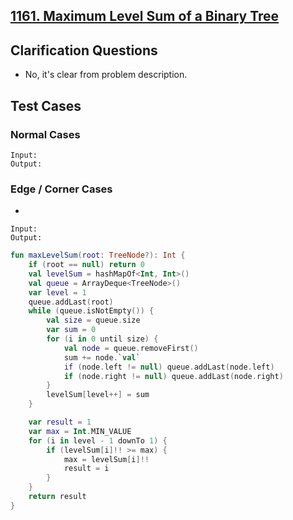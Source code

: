 ## [1161. Maximum Level Sum of a Binary Tree](https://leetcode.com/problems/maximum-level-sum-of-a-binary-tree)
## Clarification Questions
* No, it's clear from problem description.
 
## Test Cases
### Normal Cases
```
Input: 
Output: 
```
### Edge / Corner Cases
* 
```
Input: 
Output: 
```
```kotlin
fun maxLevelSum(root: TreeNode?): Int {
    if (root == null) return 0
    val levelSum = hashMapOf<Int, Int>()
    val queue = ArrayDeque<TreeNode>()
    var level = 1
    queue.addLast(root)
    while (queue.isNotEmpty()) {
        val size = queue.size
        var sum = 0
        for (i in 0 until size) {
            val node = queue.removeFirst()
            sum += node.`val`
            if (node.left != null) queue.addLast(node.left)
            if (node.right != null) queue.addLast(node.right)
        }
        levelSum[level++] = sum
    }

    var result = 1
    var max = Int.MIN_VALUE
    for (i in level - 1 downTo 1) {
        if (levelSum[i]!! >= max) {
            max = levelSum[i]!!
            result = i
        }
    }
    return result
}
```